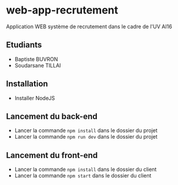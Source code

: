 # web-app-recrutement
Application WEB système de recrutement dans le cadre de l'UV AI16

## Etudiants
- Baptiste BUVRON
- Soudarsane TILLAI

## Installation
- Installer NodeJS

## Lancement du back-end
- Lancer la commande `npm install` dans le dossier du projet
- Lancer la commande `npm run dev` dans le dossier du projet

## Lancement du front-end
- Lancer la commande `npm install` dans le dossier du client
- Lancer la commande `npm start` dans le dossier du client
